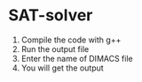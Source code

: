 # SAT-solver
1. Compile the code with g++
2. Run the output file
3. Enter the name of DIMACS file
4. You will get the output
